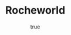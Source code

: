 ---
title: "Rocheworld"
bookCover: "/assets/book-covers/rocheworld.jpg"
slug: "rocheworld"
bookAuthor: "Robert L. Forward"
rating: 10
amazonLink: ""
author:
  name: Rico Trebeljahr
  picture: "/assets/blog/profile.jpeg"
---